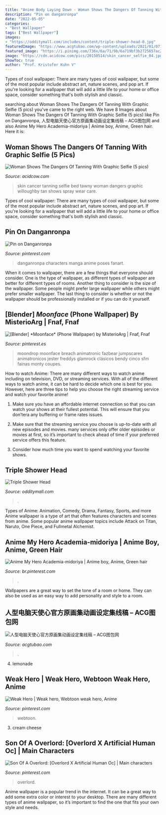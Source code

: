 ```yaml
---
title: "Anime Body Laying Down - Woman Shows The Dangers Of Tanning With Graphic Selfie (5 Pics)"
description: "Pin on danganronpa"
date: "2022-05-05"
categories:
- "Best Wallpaper"
tags: ["Best Wallpaper"]
images:
- "https://odditymall.com/includes/content/triple-shower-head-0.jpg"
featuredImage: "https://www.acgtubao.com/wp-content/uploads/2021/01/071.jpg"
featured_image: "https://i.pinimg.com/736x/6a/71/9b/6a719bf3b2725657ac2a9dab7352a67f.jpg"
image: "https://cdn.acidcow.com/pics/20150514/skin_cancer_selfie_04.jpg"
ShowToc: true
author: "Prof. Kristofer Kuhn V"
---
```



Types of cool wallpaper:
There are many types of cool wallpaper, but some of the most popular include abstract art, nature scenes, and pop art. If you're looking for a wallpaper that will add a little life to your home or office space, consider something that's both stylish and classic.

	

		
searching about Woman Shows The Dangers Of Tanning With Graphic Selfie (5 pics) you've came to the right web. We have 8 Images about Woman Shows The Dangers Of Tanning With Graphic Selfie (5 pics) like Pin on Danganronpa, 人型电脑天使心官方原画集动画设定集线稿 – ACG图包网 and also Anime My Hero Academia-midoriya | Anime boy, Anime, Green hair. Here it is:
		
    
## Woman Shows The Dangers Of Tanning With Graphic Selfie (5 Pics)

<img loading=lazy src="https://cdn.acidcow.com/pics/20150514/skin_cancer_selfie_04.jpg" onerror="this.onerror=null;this.src='https://tse4.mm.bing.net/th?id=OIP.bcpiP7VNuaier4rCpUn7PAHaJ4&amp;pid=15.1';" alt="Woman Shows The Dangers Of Tanning With Graphic Selfie (5 pics)">

_Source: acidcow.com_

>skin cancer tanning selfie bed tawny woman dangers graphic willoughby tan shows spray wear care. 

	

Types of cool wallpaper:
There are many types of cool wallpaper, but some of the most popular include abstract art, nature scenes, and pop art. If you're looking for a wallpaper that will add a little life to your home or office space, consider something that's both stylish and classic.

    
## Pin On Danganronpa

<img loading=lazy src="https://i.pinimg.com/736x/5b/ee/8a/5bee8a41ccb4c0c0418edbe77d661678.jpg" onerror="this.onerror=null;this.src='https://tse2.mm.bing.net/th?id=OIP.19kp3pOlBaYUrLDR6dYHDAHaKl&amp;pid=15.1';" alt="Pin on Danganronpa">

_Source: pinterest.com_

>danganronpa characters manga anime poses fanart. 

	

When it comes to wallpaper, there are a few things that everyone should consider. One is the type of wallpaper, as different types of wallpaper are better for different types of rooms. Another thing to consider is the size of the wallpaper. Some people might prefer large wallpaper while others might prefer smaller wallpaper. The last thing to consider is whether or not the wallpaper should be professionally installed or if you can do it yourself.

    
## [Blender] *Moonface* (Phone Wallpaper) By MisterioArg | Fnaf, Fnaf

<img loading=lazy src="https://i.pinimg.com/736x/ea/37/89/ea378976f22702c05daa82ba17cdea9d.jpg" onerror="this.onerror=null;this.src='https://tse2.mm.bing.net/th?id=OIP.Mxs0zEPqkbr72jc70rxgWwHaNK&amp;pid=15.1';" alt="[Blender] *Moonface* (Phone Wallpaper) by MisterioArg | Fnaf, Fnaf">

_Source: pinterest.es_

>moondrop moonface breach animatronic fazbear jumpscares animatronicos jester freddys glamrock clásicos bendy cinco sfm fainas monty coupes. 

	

How to watch Anime: There are many different ways to watch anime including on television, DVD, or streaming services.
With all of the different ways to watch anime, it can be hard to decide which one is best for you. However, here are three tips to help you choose the right streaming service and watch your favorite anime!
1. Make sure you have an affordable internet connection so that you can watch your shows at their fullest potential. This will ensure that you don’tera any buffering or frame rates issues.

2. Make sure that the streaming service you choose is up-to-date with all new episodes and movies. many services only offer older episodes or movies at first, so it’s important to check ahead of time if your preferred service offers this feature.

3. Consider how much time you want to spend watching your favorite shows.

    
## Triple Shower Head

<img loading=lazy src="https://odditymall.com/includes/content/triple-shower-head-0.jpg" onerror="this.onerror=null;this.src='https://tse4.mm.bing.net/th?id=OIP.5M8FqD1KrVZrGoVFf8S3NAHaGw&amp;pid=15.1';" alt="Triple Shower Head">

_Source: odditymall.com_

>. 

	

Types of Anime: Animation, Comedy, Drama, Fantasy, Sports, and more
Anime wallpaper is a type of art that often features characters and scenes from anime. Some popular anime wallpaper topics include Attack on Titan, Naruto, One Piece, and Fullmetal Alchemist.

    
## Anime My Hero Academia-midoriya | Anime Boy, Anime, Green Hair

<img loading=lazy src="https://i.pinimg.com/736x/00/4b/a5/004ba55ccfd2981686355e1ba8e5523b.jpg" onerror="this.onerror=null;this.src='https://tse1.mm.bing.net/th?id=OIP.AGs8QJWkU0TBtrMr7DO04QHaQC&amp;pid=15.1';" alt="Anime My Hero Academia-midoriya | Anime boy, Anime, Green hair">

_Source: br.pinterest.com_

>. 

	

Wallpapers are a great way to set the tone of a room or home. They can also be used as an easy way to add personality and style to a room.

    
## 人型电脑天使心官方原画集动画设定集线稿 – ACG图包网

<img loading=lazy src="https://www.acgtubao.com/wp-content/uploads/2021/01/071.jpg" onerror="this.onerror=null;this.src='https://tse3.mm.bing.net/th?id=OIP.Zv-v1cdZQF7ARz-lFfXOzQHaFB&amp;pid=15.1';" alt="人型电脑天使心官方原画集动画设定集线稿 – ACG图包网">

_Source: acgtubao.com_

>. 

	

4. lemonade 

    
## Weak Hero | Weak Hero, Webtoon Weak Hero, Anime

<img loading=lazy src="https://i.pinimg.com/736x/6a/71/9b/6a719bf3b2725657ac2a9dab7352a67f.jpg" onerror="this.onerror=null;this.src='https://tse4.mm.bing.net/th?id=OIP.F8AIAn5QuvgBZxeZLKfUCQHaLN&amp;pid=15.1';" alt="Weak Hero | Weak hero, Webtoon weak hero, Anime">

_Source: pinterest.com_

>webtoon. 

	

3. cream cheese 

    
## Son Of A Overlord: [Overlord X Artificial Human Oc] | Main Characters

<img loading=lazy src="https://i.pinimg.com/736x/1d/6e/e3/1d6ee3063c464d28ad487611419ace32.jpg" onerror="this.onerror=null;this.src='https://tse2.mm.bing.net/th?id=OIP.X3zrVNodyWy1X31MypNVDQAAAA&amp;pid=15.1';" alt="Son Of A Overlord: [Overlord X Artificial Human Oc] | Main characters">

_Source: pinterest.com_

>overlord. 

	

Anime wallpaper is a popular trend in the internet. It can be a great way to add some extra color or interest to your desktop. There are many different types of anime wallpaper, so it’s important to find the one that fits your own style and needs.

